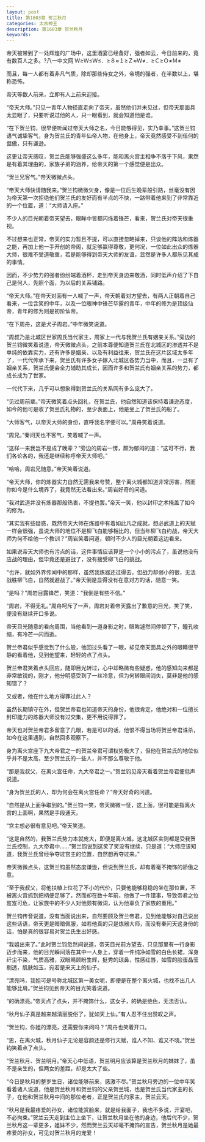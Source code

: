```yaml
---
layout: post
title: 第1603章 贺兰秋月
categories: 太古神王
description: 第1603章 贺兰秋月
keywords:
---
```


帝天被带到了一处辉煌的广场中，这里酒宴已经备好，强者如云，今日前来的，竟有数百人之多。?八一中文网  Ｗ≥Ｗ≤Ｗ≤．≥８≈１≥Ｚ≈Ｗ≠．≥Ｃ≥Ｏ≠Ｍ≠

而且，每一人都有着非凡气质，除却那些侍女之外，帝境的强者，在半数以上，堪称恐怖。

帝天等数人前来，立即有人上前来迎接。

“帝天大师。”只见一青年人物径直走向了帝天，虽然他们并未见过，但帝天那面具太显眼了，只要听说过他的人，只一眼看到，就会知道他是谁。

“在下贺兰钧，很早便听闻过帝天大师之名，今日能够得见，实乃幸事。”这贺兰钧语气诚挚客气，身为贺兰氏的青年仙帝人物，在他身上，帝天竟然感受不到任何的倨傲，只有谦逊。

这更让帝天感叹，贺兰氏能够强盛这么多年，能和离火宫主相争不落于下风，果然是有着其理由的，家族子弟的涵养，给帝天的第一个感觉便是出众。

“贺兰兄客气。”帝天微微点头。

“帝天大师快请随我来。”贺兰钧微微欠身，像是一位后生晚辈般引路，丝毫没有因为帝天第一次拒绝他们贺兰氏的友好而有半点的不快，一路带着他来到了非常靠近的一个位置，道：“大师请入座。”

不少人的目光朝着帝天望去，眼眸中皆都闪烁着锋芒，看来，贺兰氏对帝天很重视。

不过想来也正常，帝天的实力暂且不提，可以直接忽略掉来，只谈他的阵法和炼器之能，再加上他一手开创的帝阁，就足够赢得尊敬，更何况，一位如此出众的炼器大师，很难不受道敬重，若是能够得到帝天大师的友谊，显然是许多人都乐见其成的事情。

因而，不少势力的强者纷纷端着酒杯，走到帝天身边来敬酒，同时低声介绍了下自己是何人，先照个面，为以后的关系铺路。

“帝天大师。”在帝天对面有一人喊了一声，帝天朝着对方望去，有两人正朝着自己看来，一位含笑的中年，以及一位眼神中锋芒毕露的青年，中年的修为是顶级仙帝，青年的修为则是初阶仙帝。

“在下周舟，这是犬子周岩。”中年微笑说道。

“周叔乃是北城区世家周氏当代家主，周家上一代与我贺兰氏有姻亲关系。”旁边的贺兰钧微笑着说道，帝天微微点头，之前本尊便知道贺兰氏在北城区的渗透并不是单纯的依靠实力，还有许多是姻亲、以及有利益往来，贺兰氏在这片区域太多年了，一代代传承下来，贺兰氏有许多女子嫁入北城区各势力当中，而且，一旦有了姻亲关系，贺兰氏便会全力辅助其成长，因而许多和贺兰氏有姻亲关系的势力，都成长成为了世家。

一代代下来，几乎可以想象得到贺兰氏的关系网有多么庞大了。

“见过周前辈。”帝天微笑着点头回礼，在贺兰氏，他自然知道该保持着谦逊态度，如今的他可是收了贺兰氏礼物的，至少表面上，他是坐上了贺兰氏的船了。

“大师客气，以帝天大师的身份，直呼我名字便可以。”周舟笑着说道。

“周兄。”秦问天也不客气，笑着喊了一声。

“这样一来我岂不是成了晚辈？”旁边的周岩一愣，颇为郁闷的道：“这可不行，我们各论各的，我还是继续称呼帝天大师吧。”

“哈哈，周岩兄随意。”帝天笑着说道。

“帝天大师，你的炼器实力自然无需我来夸赞，整个离火城都知道非常厉害，然而你如今是什么境界了，我竟然无法看出来。”周岩好奇的问道。

“我对武道并没有炼器那般热衷，不提也罢。”帝天一笑，他以封印之术掩盖了如今的修为。

“其实我有些疑惑，既然帝天大师在炼器中有着如此凡之成就，想必武道上的天赋一样会很强，虽说大师的地位不是柳飞白能够相比的，但当年柳飞白约战，帝天大师为何不给他一个教训？”周岩笑着问道，顿时不少人的目光朝着这边看来。

如果说帝天大师也有污点的话，这件事情应该算是一个小小的污点了，虽说他没有应战的理由，但毕竟还是避战了，没有接受柳飞白的挑战。

“也许，就如外界传闻中的那样，虽然我炼器还过得去，但战力却弱小的很，无法战胜柳飞白，自然就避战了。”帝天倒是显得没有在意对方的话，随意一笑。

“是吗？”周岩目露锋芒，笑道：“我倒是有些不信。”

“周岩，不得无礼。”周舟呵斥了一声，周岩对着帝天露出了歉意的目光，笑了笑，便没有继续开口多说。

帝天目光随意的看向周围，当他看到一道身影之时，眼眸遽然间停顿了下，瞳孔收缩，有冷芒一闪而逝。

贺兰帝君似乎感觉到了什么般，他回过头看了一眼，却见帝天面具之外的眼睛很平静的看着他，见到他望来，轻轻的点了点头。

贺兰帝君笑着点头回应，随即目光转过，心中却略微有些疑惑，他的感知向来都是非常敏锐的，刚才，他分明感受到了一丝冷意，但为何转眼间消失，莫非是他的感知错了？

又或者，他在什么地方得罪过此人？

虽然长期镇守在外，但贺兰帝君也知道帝天的身份，他很肯定，他绝对和一位擅长封印能力的炼器大师没有过交集，更不用说得罪了。

帝天也对贺兰帝君多留意了几眼，若是可以的话，他恨不得当场将贺兰帝君诛杀，如今在这里遇到，自然回多观察下。

身为离火宫座下九大帝君之一的贺兰帝君可谓权势极大了，但他在贺兰氏的地位似乎并不是太高，至少贺兰氏的一些人，并不那么尊敬于他。

“那是我叔父，在离火宫任命，九大帝君之一。”贺兰钧见帝天看着贺兰帝君便低声说道。

“身为贺兰氏的人，却为何会在离火宫任命？”帝天好奇的问道。

“自然是从上面争取到的。”贺兰钧一笑，帝天微微一怔，这上面，很可能是指离火宫的上面啊，果然是手段通天。

“宫主想必很有意见吧。”帝天笑道。

“这是自然的，我贺兰氏势力本就庞大，即便是离火城，这北城区实则都是受我贺兰氏控制，九大帝君中……”贺兰钧说到这笑了笑没有继续，只是道：“大师应该知道，我贺兰氏曾经争夺过宫主的位置，自然想再夺过来。”

帝天微微点头，这贺兰钧虽然态度谦逊，但说到贺兰氏，却有着毫不掩饰的骄傲之意。

“至于我叔父，将他扶植上位花了不小的代价，只要他能够稳稳的坐在那位置，不被离火宫抓到把柄便足够了，然而却在数十年前，他做了一件错事，导致帝君之位岌岌可危，让家族中的不少人对他颇有微词，认为他辜负了家族的重用。”

贺兰钧传音说道，没有当面说出来，自然要顾及贺兰帝君，见到他能够对自己说出这些话语，帝天更是暗暗佩服，如若他真的只是炼器大师，而没有秦问天这身份的话，怕是真的很容易对贺兰氏生出好感。

“我姐出来了。”此时贺兰钧忽然间说道，帝天目光前方望去，只见那里有一行身影迈步而来，他的目光瞬间落在其中一人身上，穿着一件纯净如雪的白色长裙，浑身纤尘不染，气质高雅，双眼睛顾盼生辉，挺秀的琼鼻，性感红唇，如雪的脸蛋晶莹剔透，肌肤如玉，宛若是来天上的仙子。

“漂亮吗，我姐可是号称北城区第一美女呢，即便是在整个离火城，也找不出几人能够比肩。”贺兰钧见到帝天的目光笑着说道。

“的确漂亮。”帝天点了点头，并不掩饰什么，这女子，的确是绝色，无法否认。

“秋月仙子真是越来越清丽脱俗了，犹如天上仙。”有人忍不住出赞叹之声。

“贺兰钧，你姐的漂亮，还需要你来问吗？”周舟也笑着开口。

“恩，在离火城，秋月仙子无论是容颜还是修行天赋，谁人不知、谁又不晓。”贺兰钧笑着点了点头。

“贺兰秋月、贺兰明月。”帝天心中低语，贺兰明月应该算是贺兰秋月的妹妹了，虽不是亲生的，但两女的差距，却是太大了些。

“今日是秋月的整岁生日，诸位能够前来，感激不尽。”贺兰秋月旁边的一位中年笑看着诸人说道，他是贺兰秋月和贺兰钧的父亲贺兰城，也是贺兰氏当代家主的长子，在他和贺兰秋月中间的那位老者，正是贺兰氏的家主，贺兰云天。

“秋月是我最疼爱的孙女，诸位能赏脸来，就是给我面子，我也不多说，开宴吧，不必拘束。”贺兰云天走到主位上坐下，让贺兰秋月坐在他的身边，他后代不少，贺兰秋月这一辈更多，姐妹不少，然而贺兰云天却毫不掩饰的宣告，贺兰秋月是她最疼爱的孙女，可见对贺兰秋月的宠爱！

